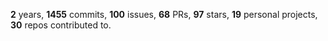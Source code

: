 **2** years, **1455** commits, **100** issues, **68** PRs, **97** stars, **19** personal projects, **30** repos contributed to.
